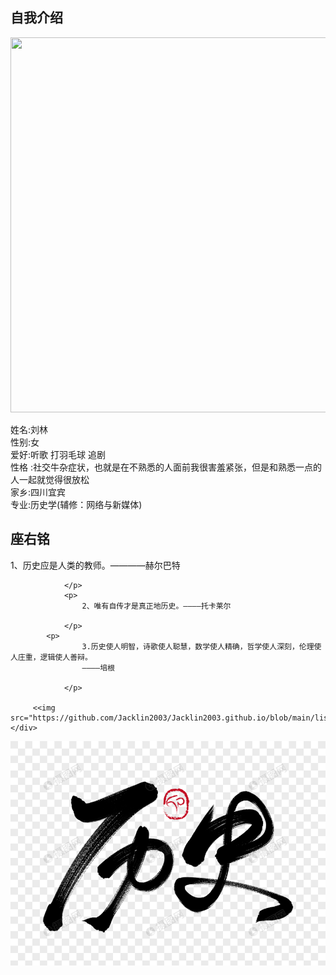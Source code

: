 <!DOCTYPE html>
<html lang="en">

<head>
    <meta charset="UTF-8">
    <meta http-equiv="X-UA-Compatible" content="IE=edge">
    <meta name="viewport" content="width=device-width, initial-scale=1.0">
    <title>个人介绍</title>
</head>
	
<body>      
<div id="main">
            <div id="main_left">
                <h2 link="#E33336">自我介绍</h2>
                <img src="个人/日落.jpg" width="1000" height="600" alt=""/>
                <p>
                    <span>姓名</span>:刘林<br>
                    <span>性别</span>:女<br>
                    <span>爱好</span>:听歌 打羽毛球 追剧<br>
                    <span>性格</span> :社交牛杂症状，也就是在不熟悉的人面前我很害羞紧张，但是和熟悉一点的人一起就觉得很放松<br>
                    <span>家乡</span>:四川宜宾<br>
                    <span>专业</span>:历史学(辅修：网络与新媒体)
              </p>
            </div>
          <div id="main_right">
                <h2>座右铭</h2>
                <p>
                    1、历史应是人类的教师。————赫尔巴特


                </p>
                <p>
					2、唯有自传才是真正地历史。————托卡莱尔

                </p>
            <p>
                    3.历史使人明智，诗歌使人聪慧，数学使人精确，哲学使人深刻，伦理使人庄重，逻辑使人善辩。
					————培根
           
                </p>
                
         <<img src="https://github.com/Jacklin2003/Jacklin2003.github.io/blob/main/lishi.png""/>> </div>
![历史](https://github.com/Jacklin2003/Jacklin2003.github.io/blob/main/lishi.png)
